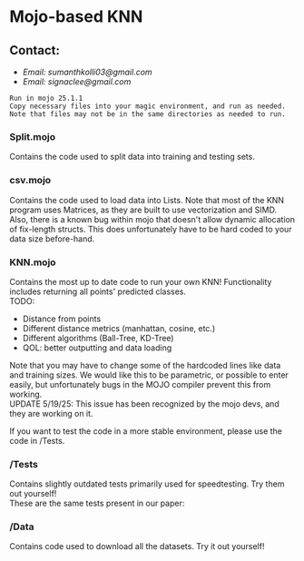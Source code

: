 # Mojo-based KNN

## Contact:
* _Email: sumanthkolli03@gmail.com_
* _Email: signaclee@gmail.com_

`Run in mojo 25.1.1`  
`Copy necessary files into your magic environment, and run as needed. Note that files may not be in the same directories as needed to run.`

### Split.mojo
Contains the code used to split data into training and testing sets.

### csv.mojo
Contains the code used to load data into Lists. Note that most of the KNN program uses Matrices, as they are built to use vectorization and SIMD. Also, there is a known bug within mojo that doesn't allow dynamic allocation of fix-length structs. This does unfortunately have to be hard coded to your data size before-hand.

### KNN.mojo
Contains the most up to date code to run your own KNN! Functionality includes returning all points' predicted classes.  
TODO:
* Distance from points
* Different distance metrics (manhattan, cosine, etc.)
* Different algorithms (Ball-Tree, KD-Tree)
* QOL: better outputting and data loading

Note that you may have to change some of the hardcoded lines like data and training sizes. We would like this to be parametric, or possible to enter easily, but unfortunately bugs in the MOJO compiler prevent this from working.  
UPDATE 5/19/25: This issue has been recognized by the mojo devs, and they are working on it.

If you want to test the code in a more stable environment, please use the code in /Tests.

### /Tests
Contains slightly outdated tests primarily used for speedtesting. Try them out yourself!  
These are the same tests present in our paper: <insert link>

### /Data
Contains code used to download all the datasets. Try it out yourself!
